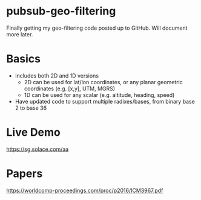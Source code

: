 # pubsub-geo-filtering

Finally getting my geo-filtering code posted up to GitHub.  Will document more later.

# Basics

* includes both 2D and 1D versions
   * 2D can be used for lat/lon coordinates, or any planar geometric coordinates (e.g. \[x,y\], UTM, MGRS)
   * 1D can be used for any scalar (e.g. altitude, heading, speed)
* Have updated code to support multiple radixes/bases, from binary base 2 to base 36


# Live Demo

https://sg.solace.com/aa

# Papers

https://worldcomp-proceedings.com/proc/p2016/ICM3967.pdf


